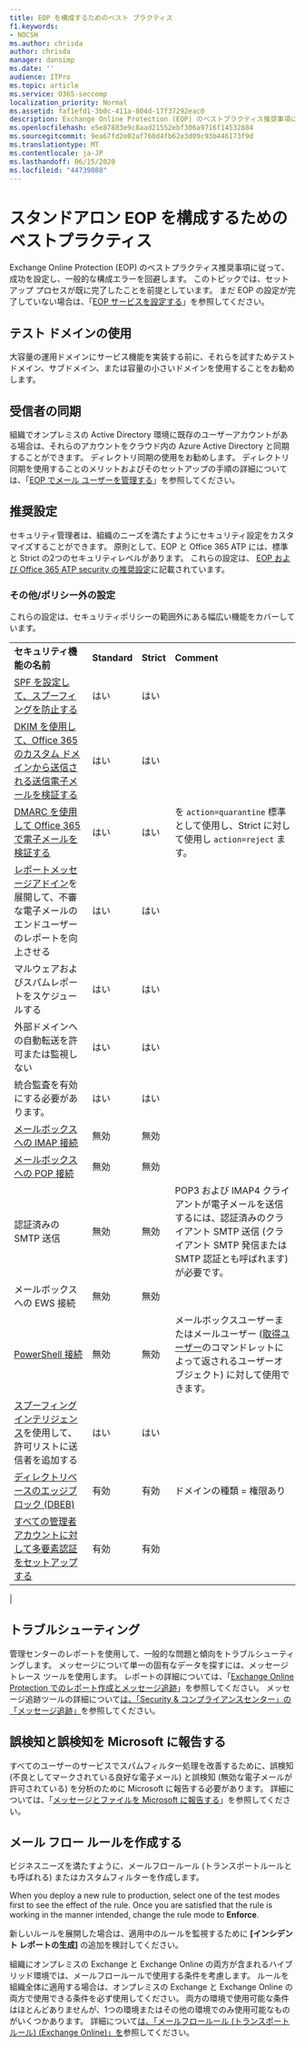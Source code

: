 ```yaml
---
title: EOP を構成するためのベスト プラクティス
f1.keywords:
- NOCSH
ms.author: chrisda
author: chrisda
manager: dansimp
ms.date: ''
audience: ITPro
ms.topic: article
ms.service: O365-seccomp
localization_priority: Normal
ms.assetid: faf1efd1-3b0c-411a-804d-17f37292eac0
description: Exchange Online Protection (EOP) のベストプラクティス推奨事項に従って、成功を設定し、一般的な構成エラーを回避します。
ms.openlocfilehash: e5e87883e9c8aad21552ebf306a9716f14532884
ms.sourcegitcommit: 9ea67fd2e02af760d4fb62e3d09c93b446173f9d
ms.translationtype: MT
ms.contentlocale: ja-JP
ms.lasthandoff: 06/15/2020
ms.locfileid: "44739088"
---
```

# <a name="best-practices-for-configuring-standalone-eop"></a>スタンドアロン EOP を構成するためのベストプラクティス

Exchange Online Protection (EOP) のベストプラクティス推奨事項に従って、成功を設定し、一般的な構成エラーを回避します。 このトピックでは、セットアップ プロセスが既に完了したことを前提としています。 まだ EOP の設定が完了していない場合は、「[EOP サービスを設定する](set-up-your-eop-service.md)」を参照してください。

## <a name="use-a-test-domain"></a>テスト ドメインの使用

大容量の運用ドメインにサービス機能を実装する前に、それらを試すためテスト ドメイン、サブドメイン、または容量の小さいドメインを使用することをお勧めします。

## <a name="synchronize-recipients"></a>受信者の同期

組織でオンプレミスの Active Directory 環境に既存のユーザーアカウントがある場合は、それらのアカウントをクラウド内の Azure Active Directory と同期することができます。 ディレクトリ同期の使用をお勧めします。 ディレクトリ同期を使用することのメリットおよびそのセットアップの手順の詳細については、「[EOP でメール ユーザーを管理する](manage-mail-users-in-eop.md)」を参照してください。

## <a name="recommended-settings"></a>推奨設定

セキュリティ管理者は、組織のニーズを満たすようにセキュリティ設定をカスタマイズすることができます。 原則として、EOP と Office 365 ATP には、標準と Strict の2つのセキュリティレベルがあります。 これらの設定は、 [EOP および Office 365 ATP security の推奨設定](recommended-settings-for-eop-and-office365-atp.md)に記載されています。

### <a name="miscellaneousnon-policy-settings"></a>その他/ポリシー外の設定

これらの設定は、セキュリティポリシーの範囲外にある幅広い機能をカバーしています。

|||||
|---|---|---|---|
|**セキュリティ機能の名前**|**Standard**|**Strict**|**Comment**|
|[SPF を設定して、スプーフィングを防止する](set-up-spf-in-office-365-to-help-prevent-spoofing.md)|はい|はい||
|[DKIM を使用して、Office 365 のカスタム ドメインから送信される送信電子メールを検証する](use-dkim-to-validate-outbound-email.md)|はい|はい||
|[DMARC を使用して Office 365 で電子メールを検証する](use-dmarc-to-validate-email.md)|はい|はい|を `action=quarantine` 標準として使用し、Strict に対して使用し `action=reject` ます。|
|[レポートメッセージアドイン](enable-the-report-message-add-in.md)を展開して、不審な電子メールのエンドユーザーのレポートを向上させる|はい|はい||
|マルウェアおよびスパムレポートをスケジュールする|はい|はい||
|外部ドメインへの自動転送を許可または監視しない|はい|はい||
|統合監査を有効にする必要があります。|はい|はい||
|[メールボックスへの IMAP 接続](https://docs.microsoft.com/Exchange/clients-and-mobile-in-exchange-online/pop3-and-imap4/enable-or-disable-pop3-or-imap4-access)|無効|無効||
|[メールボックスへの POP 接続](https://docs.microsoft.com/Exchange/clients-and-mobile-in-exchange-online/pop3-and-imap4/enable-or-disable-pop3-or-imap4-access)|無効|無効||
|認証済みの SMTP 送信|無効|無効|POP3 および IMAP4 クライアントが電子メールを送信するには、認証済みのクライアント SMTP 送信 (クライアント SMTP 発信または SMTP 認証とも呼ばれます) が必要です。|
|メールボックスへの EWS 接続|無効|無効||
|[PowerShell 接続](https://docs.microsoft.com/powershell/exchange/disable-access-to-exchange-online-powershell)|無効|無効|メールボックスユーザーまたはメールユーザー ([取得ユーザー](https://docs.microsoft.com/powershell/module/exchange/get-user)のコマンドレットによって返されるユーザーオブジェクト) に対して使用できます。|
|[スプーフィングインテリジェンス](learn-about-spoof-intelligence.md)を使用して、許可リストに送信者を追加する|はい|はい||
|[ディレクトリベースのエッジブロック (DBEB)](https://docs.microsoft.com/Exchange/mail-flow-best-practices/use-directory-based-edge-blocking)|有効|有効|ドメインの種類 = 権限あり|
|[すべての管理者アカウントに対して多要素認証をセットアップする](https://docs.microsoft.com/microsoft-365/admin/security-and-compliance/set-up-multi-factor-authentication)|有効|有効||
|

## <a name="troubleshooting"></a>トラブルシューティング

管理センターのレポートを使用して、一般的な問題と傾向をトラブルシューティングします。 メッセージについて単一の固有なデータを探すには、メッセージ トレース ツールを使用します。 レポートの詳細については、「[Exchange Online Protection でのレポート作成とメッセージ追跡](reporting-and-message-trace-in-exchange-online-protection.md)」を参照してください。 メッセージ追跡ツールの詳細について[は、「Security & コンプライアンスセンター」の「メッセージ追跡」](message-trace-scc.md)を参照してください。

## <a name="report-false-positives-and-false-negatives-to-microsoft"></a>誤検知と誤検知を Microsoft に報告する

すべてのユーザーのサービスでスパムフィルター処理を改善するために、誤検知 (不良としてマークされている良好な電子メール) と誤検知 (無効な電子メールが許可されている) を分析のために Microsoft に報告する必要があります。 詳細については、「[メッセージとファイルを Microsoft に報告する](report-junk-email-messages-to-microsoft.md)」を参照してください。

## <a name="create-mail-flow-rules"></a>メール フロー ルールを作成する

ビジネスニーズを満たすように、メールフロールール (トランスポートルールとも呼ばれる) またはカスタムフィルターを作成します。

When you deploy a new rule to production, select one of the test modes first to see the effect of the rule. Once you are satisfied that the rule is working in the manner intended, change the rule mode to **Enforce**.

新しいルールを展開した場合は、適用中のルールを監視するために **[インシデント レポートの生成]** の追加を検討してください。

組織にオンプレミスの Exchange と Exchange Online の両方が含まれるハイブリッド環境では、メールフロールールで使用する条件を考慮します。 ルールを組織全体に適用する場合は、オンプレミスの Exchange と Exchange Online の両方で使用できる条件を必ず使用してください。 両方の環境で使用可能な条件はほとんどありませんが、1つの環境またはその他の環境でのみ使用可能なものがいくつかあります。 詳細について[は、「メールフロールール (トランスポートルール) (Exchange Online)」を](https://docs.microsoft.com/exchange/security-and-compliance/mail-flow-rules/mail-flow-rules)参照してください。
